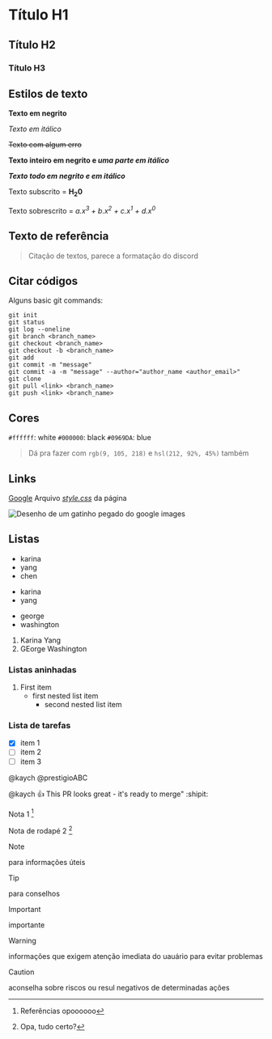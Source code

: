 # Título H1
## Título H2
### Título H3

## Estilos de texto

**Texto em negrito**

*Texto em itálico*

~~Texto com algum erro~~

**Texto inteiro em negrito e _uma parte em itálico_**

***Texto todo em negrito e em itálico***

Texto subscrito = **H<sub>2</sub>0**

Texto sobrescrito = *a.x<sup>3</sup> + b.x<sup>2</sup> + c.x<sup>1</sup> + d.x<sup>0</sup>*

## Texto de referência
> Citação de textos, parece a formatação do discord

## Citar códigos

Alguns basic git commands:
```
git init
git status
git log --oneline
git branch <branch_name>
git checkout <branch_name>
git checkout -b <branch_name>
git add 
git commit -m "message"
git commit -a -m "message" --author="author_name <author_email>"
git clone 
git pull <link> <branch_name>
git push <link> <branch_name>
```

## Cores
`#ffffff`: white
`#000000`: black
`#0969DA`: blue
> Dá pra fazer com `rgb(9, 105, 218)` e `hsl(212, 92%, 45%)` também

## Links
[Google](https://www.google.com/)
Arquivo [*style.css*](/addReadme/style.css) da página

![Desenho de um gatinho pegado do google images](https://www.google.com/url?sa=i&url=https%3A%2F%2Fthirstymag.com%2FOs-Gatos-dos-Desenhos-293530.html&psig=AOvVaw1EyQqD8yYYQwdUeE6ErsmS&ust=1711543445719000&source=images&cd=vfe&opi=89978449&ved=0CBAQjRxqFwoTCMiDqK36kYUDFQAAAAAdAAAAABAP)

## Listas
- karina
- yang
- chen

* karina
* yang

+ george
+ washington

1. Karina Yang
2. GEorge Washington

### Listas aninhadas
1. First item
    - first nested list item
        - second nested list item

### Lista de tarefas
- [x] item 1
- [ ] item 2
- [ ] item 3

@kaych @prestigioABC

@kaych :+1: This PR looks great - it's ready to merge" :shipit:

Nota 1 [^1]

Nota de rodapé 2 [^2]

[^1]: Referências opoooooo
[^2]: Opa, tudo certo?

> [!NOTE]
> para informações úteis

> [!TIP]
> para conselhos

> [!IMPORTANT]
> importante

> [!WARNING]
> informações que exigem atenção imediata do uauário para evitar problemas

> [!CAUTION]
> aconselha sobre riscos ou resul negativos de determinadas ações